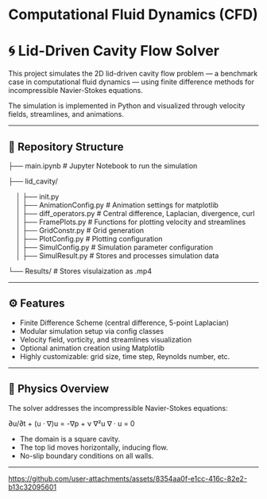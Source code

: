 # Computational Fluid Dynamics (CFD)

# 🌀 Lid-Driven Cavity Flow Solver

This project simulates the 2D lid-driven cavity flow problem — a benchmark case in computational fluid dynamics — using finite difference methods for incompressible Navier-Stokes equations.

The simulation is implemented in Python and visualized through velocity fields, streamlines, and animations.

---

## 📁 Repository Structure

├── main.ipynb # Jupyter Notebook to run the simulation

├── lid_cavity/

&nbsp;&nbsp;&nbsp;&nbsp;│ ├── init.py<br>
&nbsp;&nbsp;&nbsp;&nbsp;│ ├── AnimationConfig.py # Animation settings for matplotlib<br>
&nbsp;&nbsp;&nbsp;&nbsp;│ ├── diff_operators.py # Central difference, Laplacian, divergence, curl<br>
&nbsp;&nbsp;&nbsp;&nbsp;│ ├── FramePlots.py # Functions for plotting velocity and streamlines<br>
&nbsp;&nbsp;&nbsp;&nbsp;│ ├── GridConstr.py # Grid generation<br>
&nbsp;&nbsp;&nbsp;&nbsp;│ ├── PlotConfig.py # Plotting configuration<br>
&nbsp;&nbsp;&nbsp;&nbsp;│ ├── SimulConfig.py # Simulation parameter configuration<br>
&nbsp;&nbsp;&nbsp;&nbsp;│ ├── SimulResult.py # Stores and processes simulation data<br>

└── Results/ # Stores visulaization as .mp4



---

## ⚙️ Features

- Finite Difference Scheme (central difference, 5-point Laplacian)
- Modular simulation setup via config classes
- Velocity field, vorticity, and streamlines visualization
- Optional animation creation using Matplotlib
- Highly customizable: grid size, time step, Reynolds number, etc.

---

## 🧠 Physics Overview

The solver addresses the incompressible Navier-Stokes equations:

∂u/∂t + (u · ∇)u = -∇p + ν ∇²u
∇ · u = 0

- The domain is a square cavity.
- The top lid moves horizontally, inducing flow.
- No-slip boundary conditions on all walls.

---



https://github.com/user-attachments/assets/8354aa0f-e1cc-416c-82e2-b13c32095601

